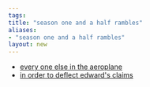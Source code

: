 ```yaml
---
tags: 
title: "season one and a half rambles"
aliases:
- "season one and a half rambles"
layout: new
---
```


- [every one else in the aeroplane](elseAirplane.md)
- [in order to deflect edward's claims](deflection.md)